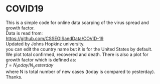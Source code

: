 # COVID19
This is a simple code for online data scarping of the virus spread and growth factor.<br/>
Data is read from:<br/>
https://github.com/CSSEGISandData/COVID-19 <br/>
Updated by Johns Hopkinz university. <br/>
you can edit the country name but it is for the United States by default. <br/>
We plot total confirmed, recovered and death. There is also a plot for growth factor which is defined as: <br/>
   $f=N_today/N_yesterday$ <br/>
where N is total number of new cases (today is compared to yesterday).<br/>
Thanks.
